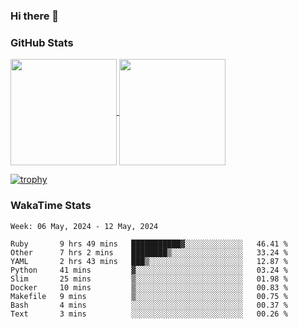### Hi there 👋

### GitHub Stats

<a href="https://github.com/anuraghazra/github-readme-stats">
  <img align="center" height="170px" src="https://github-readme-stats.vercel.app/api/top-langs/?username=tksfjt1024&layout=compact&count_private=true&show_icons=true&show_icons=true&theme=graywhite" />
</a>
<a href="https://github.com/anuraghazra/github-readme-stats">
  <img align="center" height="170px" src="https://github-readme-stats.vercel.app/api?username=tksfjt1024&count_private=true&show_icons=true&show_icons=true&theme=graywhite" />
</a>

[![trophy](https://github-profile-trophy.vercel.app/?username=tksfjt1024)](https://github.com/ryo-ma/github-profile-trophy)

### WakaTime Stats

<!--START_SECTION:waka-->
```text
Week: 06 May, 2024 - 12 May, 2024

Ruby       9 hrs 49 mins   ███████████▓░░░░░░░░░░░░░   46.41 % 
Other      7 hrs 2 mins    ████████▒░░░░░░░░░░░░░░░░   33.24 % 
YAML       2 hrs 43 mins   ███▒░░░░░░░░░░░░░░░░░░░░░   12.87 % 
Python     41 mins         ▓░░░░░░░░░░░░░░░░░░░░░░░░   03.24 % 
Slim       25 mins         ▒░░░░░░░░░░░░░░░░░░░░░░░░   01.98 % 
Docker     10 mins         ▒░░░░░░░░░░░░░░░░░░░░░░░░   00.83 % 
Makefile   9 mins          ▒░░░░░░░░░░░░░░░░░░░░░░░░   00.75 % 
Bash       4 mins          ░░░░░░░░░░░░░░░░░░░░░░░░░   00.37 % 
Text       3 mins          ░░░░░░░░░░░░░░░░░░░░░░░░░   00.26 % 
```
<!--END_SECTION:waka-->
